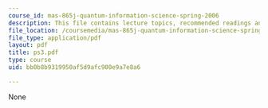 ```yaml
---
course_id: mas-865j-quantum-information-science-spring-2006
description: This file contains lecture topics, recommended readings and problems.
file_location: /coursemedia/mas-865j-quantum-information-science-spring-2006/bb0b8b9319950af5d9afc900e9a7e8a6_ps3.pdf
file_type: application/pdf
layout: pdf
title: ps3.pdf
type: course
uid: bb0b8b9319950af5d9afc900e9a7e8a6

---
```

None